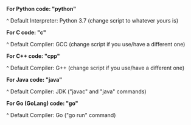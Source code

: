 **For Python code: "python"**

^ Default Interpreter: Python 3.7 (change script to whatever yours is)


**For C code: "c"**

^ Default Compiler: GCC (change script if you use/have a different one)


**For C++ code: "cpp"**

^ Default Compiler: G++ (change script if you use/have a different one)


**For Java code: "java"**

^ Default Compiler: JDK ("javac" and "java" commands)


**For Go (GoLang) code: "go"**

^ Default Compiler: Go ("go run" command)
